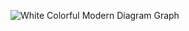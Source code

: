 ![White Colorful Modern Diagram Graph](https://github.com/ritesh143kr/StockMarketBasics/assets/127919799/7c0ba228-da4e-4360-ab84-f6777635d8c8)
